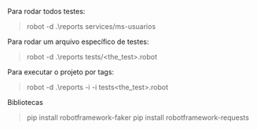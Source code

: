 Para rodar todos testes:
> robot -d .\reports services/ms-usuarios

Para rodar um arquivo específico de testes:
> robot -d .\reports tests/<the_test>.robot

Para executar o projeto por tags:
> robot -d .\reports -i <tag> -i <tag> tests\<the_test>.robot

Bibliotecas
> pip install robotframework-faker
> pip install robotframework-requests